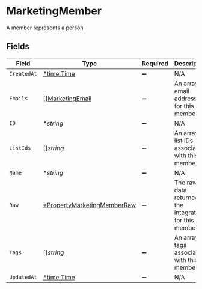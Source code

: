 # MarketingMember

A member represents a person


## Fields

| Field                                                                            | Type                                                                             | Required                                                                         | Description                                                                      |
| -------------------------------------------------------------------------------- | -------------------------------------------------------------------------------- | -------------------------------------------------------------------------------- | -------------------------------------------------------------------------------- |
| `CreatedAt`                                                                      | [*time.Time](https://pkg.go.dev/time#Time)                                       | :heavy_minus_sign:                                                               | N/A                                                                              |
| `Emails`                                                                         | [][MarketingEmail](../../models/shared/marketingemail.md)                        | :heavy_minus_sign:                                                               | An array of email addresses for this member                                      |
| `ID`                                                                             | **string*                                                                        | :heavy_minus_sign:                                                               | N/A                                                                              |
| `ListIds`                                                                        | []*string*                                                                       | :heavy_minus_sign:                                                               | An array of list IDs associated with this member                                 |
| `Name`                                                                           | **string*                                                                        | :heavy_minus_sign:                                                               | N/A                                                                              |
| `Raw`                                                                            | [*PropertyMarketingMemberRaw](../../models/shared/propertymarketingmemberraw.md) | :heavy_minus_sign:                                                               | The raw data returned by the integration for this member                         |
| `Tags`                                                                           | []*string*                                                                       | :heavy_minus_sign:                                                               | An array of tags associated with this member                                     |
| `UpdatedAt`                                                                      | [*time.Time](https://pkg.go.dev/time#Time)                                       | :heavy_minus_sign:                                                               | N/A                                                                              |